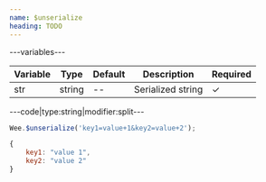 ```yaml
---
name: $unserialize
heading: TODO
---
```


---variables---

| Variable | Type | Default | Description | Required |
| -- | -- | -- | -- | -- |
| str | string | -- | Serialized string | ✓ |

---code|type:string|modifier:split---

```javascript
Wee.$unserialize('key1=value+1&key2=value+2');
```

```javascript
{
	key1: "value 1",
	key2: "value 2"
}
```